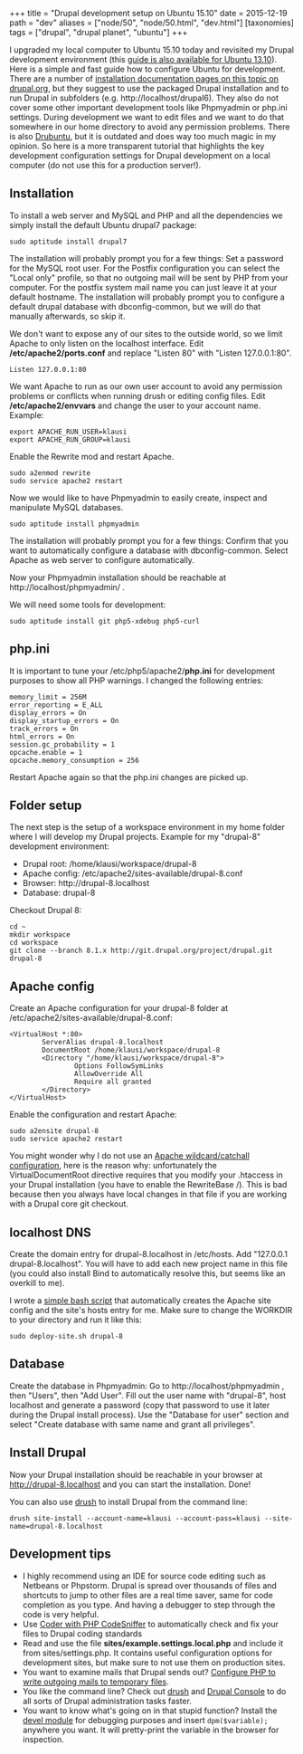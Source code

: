 +++
title = "Drupal development setup on Ubuntu 15.10"
date = 2015-12-19
path = "dev"
aliases = ["node/50", "node/50.html", "dev.html"]
[taxonomies]
tags = ["drupal", "drupal planet", "ubuntu"]
+++

I upgraded my local computer to Ubuntu 15.10 today and revisited my Drupal development environment (this <a href="/drupal-development-setup-ubuntu-1310">guide is also available for Ubuntu 13.10</a>). Here is a simple and fast guide how to configure Ubuntu for development. There are a number of <a href="https://www.drupal.org/node/262">installation documentation pages on this topic on drupal.org</a>, but they suggest to use the packaged Drupal installation and to run Drupal in subfolders (e.g. http://localhost/drupal6). They also do not cover some other important development tools like Phpmyadmin or php.ini settings. During development we want to edit files and we want to do that somewhere in our home directory to avoid any permission problems. There is also <a href="https://www.drupal.org/project/drubuntu">Drubuntu</a>, but it is outdated and does way too much magic in my opinion. So here is a more transparent tutorial that highlights the key development configuration settings for Drupal development on a local computer (do not use this for a production server!).<!-- more -->

<h2>Installation</h2>

To install a web server and MySQL and PHP and all the dependencies we simply install the default Ubuntu drupal7 package:
```
sudo aptitude install drupal7
```
The installation will probably prompt you for a few things: Set a password for the MySQL root user. For the Postfix configuration you can select the "Local only" profile, so that no outgoing mail will be sent by PHP from your computer. For the postfix system mail name you can just leave it at your default hostname. The installation will probably prompt you to configure a default drupal database with dbconfig-common, but we will do that manually afterwards, so skip it.

We don't want to expose any of our sites to the outside world, so we limit Apache to only listen on the localhost interface. Edit <strong>/etc/apache2/ports.conf</strong> and replace "Listen 80" with "Listen 127.0.0.1:80".
```
Listen 127.0.0.1:80
```

We want Apache to run as our own user account to avoid any permission problems or conflicts when running drush or editing config files. Edit <strong>/etc/apache2/envvars</strong> and change the user to your account name. Example:
```
export APACHE_RUN_USER=klausi
export APACHE_RUN_GROUP=klausi
```

Enable the Rewrite mod and restart Apache.
```
sudo a2enmod rewrite
sudo service apache2 restart
```

Now we would like to have Phpmyadmin to easily create, inspect and manipulate MySQL databases.
```
sudo aptitude install phpmyadmin
```
The installation will probably prompt you for a few things: Confirm that you want to automatically configure a database with dbconfig-common. Select Apache as web server to configure automatically.

Now your Phpmyadmin installation should be reachable at http://localhost/phpmyadmin/ .

We will need some tools for development:
```
sudo aptitude install git php5-xdebug php5-curl
```

<h2><a name="php.ini">php.ini</a></h2>

It is important to tune your /etc/php5/apache2/<strong>php.ini</strong> for development purposes to show all PHP warnings. I changed the following entries:
```
memory_limit = 256M
error_reporting = E_ALL
display_errors = On
display_startup_errors = On
track_errors = On
html_errors = On
session.gc_probability = 1
opcache.enable = 1
opcache.memory_consumption = 256
```

Restart Apache again so that the php.ini changes are picked up.

<h2>Folder setup</h2>

The next step is the setup of a workspace environment in my home folder where I will develop my Drupal projects. Example for my "drupal-8" development environment:
<ul>
  <li>Drupal root: /home/klausi/workspace/drupal-8</li>
  <li>Apache config: /etc/apache2/sites-available/drupal-8.conf</li>
  <li>Browser: http://drupal-8.localhost</li>
  <li>Database: drupal-8</li>
</ul>

Checkout Drupal 8:
```
cd ~
mkdir workspace
cd workspace
git clone --branch 8.1.x http://git.drupal.org/project/drupal.git drupal-8
```

<h2>Apache config</h2>

Create an Apache configuration for your drupal-8 folder at /etc/apache2/sites-available/drupal-8.conf:
```
<VirtualHost *:80>
        ServerAlias drupal-8.localhost
        DocumentRoot /home/klausi/workspace/drupal-8
        <Directory "/home/klausi/workspace/drupal-8">
                Options FollowSymLinks
                AllowOverride All
                Require all granted
        </Directory>
</VirtualHost>
```
Enable the configuration and restart Apache:
```
sudo a2ensite drupal-8
sudo service apache2 restart
```
You might wonder why I do not use an <a href="http://randyfay.com/content/quick-guide-wildcard-apache-vhosts">Apache wildcard/catchall configuration</a>, here is the reason why: unfortunately the VirtualDocumentRoot directive requires that you modify your .htaccess in your Drupal installation (you have to enable the RewriteBase /). This is bad because then you always have local changes in that file if you are working with a Drupal core git checkout.

<h2>localhost DNS</h2>

Create the domain entry for drupal-8.localhost in /etc/hosts. Add "127.0.0.1  drupal-8.localhost". You will have to add each new project name in this file (you could also install Bind to automatically resolve this, but seems like an overkill to me).

I wrote a <a href="/sites/default/files/deploy-site.sh_.txt">simple bash script</a> that automatically creates the Apache site config and the site's hosts entry for me. Make sure to change the WORKDIR to your directory and run it like this:
```
sudo deploy-site.sh drupal-8
```

<h2>Database</h2>

Create the database in Phpmyadmin: Go to http://localhost/phpmyadmin , then "Users", then "Add User". Fill out the user name with "drupal-8", host localhost and generate a password (copy that password to use it later during the Drupal install process). Use the "Database for user" section and select "Create database with same name and grant all privileges".

<h2>Install Drupal</h2>

Now your Drupal installation should be reachable in your browser at http://drupal-8.localhost and you can start the installation. Done!

You can also use <a href="https://github.com/drush-ops/drush">drush</a> to install Drupal from the command line:
```
drush site-install --account-name=klausi --account-pass=klausi --site-name=drupal-8.localhost
```

<h2>Development tips</h2>
<ul>
  <li>I highly recommend using an IDE for source code editing such as Netbeans or Phpstorm. Drupal is spread over thousands of files and shortcuts to jump to other files are a real time saver, same for code completion as you type. And having a debugger to step through the code is very helpful.</li>
  <li>Use <a href="https://www.drupal.org/project/coder">Coder with PHP CodeSniffer</a> to automatically check and fix your files to Drupal coding standards</li>
  <li>Read and use the file <strong>sites/example.settings.local.php</strong> and include it from sites/settings.php. It contains useful configuration options for development sites, but make sure to not use them on production sites.</li>
  <li>You want to examine mails that Drupal sends out? <a href="http://www.drupal4hu.com/node/55">Configure PHP to write outgoing mails to temporary files</a>.</li>
  <li>You like the command line? Check out <a href="https://github.com/drush-ops/drush">drush</a> and <a href="https://github.com/hechoendrupal/DrupalConsole">Drupal Console</a> to do all sorts of Drupal administration tasks faster.</li>
  <li>You want to know what's going on in that stupid function? Install the <a href="https://www.drupal.org/project/devel">devel module</a> for debugging purposes and insert <code>dpm($variable);</code> anywhere you want. It will pretty-print the variable in the browser for inspection.</li>
</ul>
